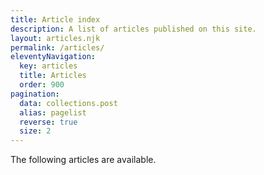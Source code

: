 ```yaml
---
title: Article index
description: A list of articles published on this site.
layout: articles.njk
permalink: /articles/
eleventyNavigation:
  key: articles
  title: Articles
  order: 900
pagination:
  data: collections.post
  alias: pagelist
  reverse: true
  size: 2
---
```


The following articles are available.